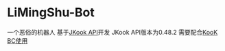 # LiMingShu-Bot
一个恶俗的机器人
基于[JKook API](https://github.com/SNWCreations/JKook)开发
JKook API版本为0.48.2
需要配合[KooK BC使用]([https://github.com/SNWCreations/JKook](https://github.com/SNWCreations/KookBC))
